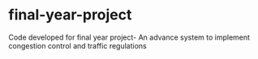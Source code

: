 # final-year-project
Code developed for final year project- An advance system to implement congestion control and traffic regulations
